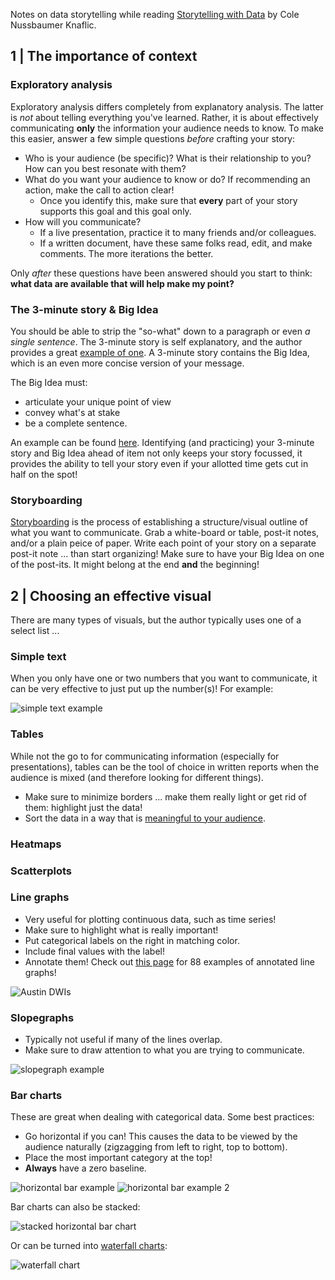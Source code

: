 Notes on data storytelling while reading [Storytelling with Data](http://www.storytellingwithdata.com/) by Cole Nussbaumer Knaflic.

## 1 | The importance of context

### Exploratory analysis

Exploratory analysis differs completely from explanatory analysis. The latter is _not_ about telling everything you've learned. Rather, it is about effectively communicating **only** the information your audience needs to know. To make this easier, answer a few simple questions *before* crafting your story:

* Who is your audience (be specific)? What is their relationship to you? How can you best resonate with them?
* What do you want your audience to know or do? If recommending an action, make the call to action clear!
  * Once you identify this, make sure that **every** part of your story supports this goal and this goal only.
* How will you communicate?
  * If a live presentation, practice it to many friends and/or colleagues.
  * If a written document, have these same folks read, edit, and make comments. The more iterations the better.

Only *after* these questions have been answered should you start to think: **what data are available that will help make my point?**

### The 3-minute story & Big Idea

You should be able to strip the "so-what" down to a paragraph or even *a single sentence*. The 3-minute story is self explanatory, and the author provides a great [example of one](http://www.storytellingwithdata.com/blog/2014/02/the-3-minute-story). A 3-minute story contains the Big Idea, which is an even more concise version of your message.

The Big Idea must:
* articulate your unique point of view
* convey what's at stake
* be a complete sentence.

An example can be found [here](http://www.storytellingwithdata.com/blog/2014/02/whats-big-idea). Identifying (and practicing) your 3-minute story and Big Idea ahead of item not only keeps your story focussed, it provides the ability to tell your story even if your allotted time gets cut in half on the spot!

### Storyboarding

[Storyboarding](http://www.storytellingwithdata.com/blog/2015/8/24/how-i-storyboard) is the process of establishing a structure/visual outline of what you want to communicate. Grab a white-board or table, post-it notes, and/or a plain peice of paper. Write each point of your story on a separate post-it note ... than start organizing! Make sure to have your Big Idea on one of the post-its. It might belong at the end **and** the beginning!

## 2 | Choosing an effective visual

There are many types of visuals, but the author typically uses one of a select list ...

### Simple text

When you only have one or two numbers that you want to communicate, it can be very effective to just put up the number(s)! For example:

![simple text example](https://static1.squarespace.com/static/55b6a6dce4b089e11621d3ed/55b6d08fe4b0d8b921b02f83/55b6d0a5e4b0d8b921b03644/1438044325129/1000w/)

### Tables

While not the go to for communicating information (especially for presentations), tables can be the tool of choice in written reports when the audience is mixed (and therefore looking for different things).

* Make sure to minimize borders ... make them really light or get rid of them: highlight just the data!
* Sort the data in a way that is [meaningful to your audience](http://www.storytellingwithdata.com/blog/2012/01/tables-that-make-sense).

### Heatmaps

### Scatterplots

### Line graphs

* Very useful for plotting continuous data, such as time series!
* Make sure to highlight what is really important!
* Put categorical labels on the right in matching color.
* Include final values with the label!
* Annotate them! Check out [this page](http://www.storytellingwithdata.com/blog/2018/1/22/88-annotated-line-graphs) for 88 examples of annotated line graphs!

![Austin DWIs](https://static1.squarespace.com/static/55b6a6dce4b089e11621d3ed/t/58d55b28e4fcb5243dcd92b2/1490377517580/?format=750w)

### Slopegraphs

* Typically not useful if many of the lines overlap.
* Make sure to draw attention to what you are trying to communicate.

![slopegraph example](https://static1.squarespace.com/static/55b6a6dce4b089e11621d3ed/55b6d08fe4b0d8b921b02f83/55b6d094e4b0d8b921b0315f/1438044308816/1000w/)

### Bar charts

These are great when dealing with categorical data. Some best practices:
* Go horizontal if you can! This causes the data to be viewed by the audience naturally (zigzagging from left to right, top to bottom).
* Place the most important category at the top!
* **Always** have a zero baseline.

![horizontal bar example](https://static1.squarespace.com/static/55b6a6dce4b089e11621d3ed/55b6d08fe4b0d8b921b02f83/55b6d0a0e4b0d8b921b034cd/1438044320231/1000w/)
![horizontal bar example 2](https://static1.squarespace.com/static/55b6a6dce4b089e11621d3ed/55b6d08fe4b0d8b921b02f83/55b6d0b5e4b0d8b921b039a6/1438044341384/1000w/)

Bar charts can also be stacked:

![stacked horizontal bar chart](https://static1.squarespace.com/static/55b6a6dce4b089e11621d3ed/t/5a0b4d0f71c10b438dd70604/1510690072500/Stacked+bar+-+example+from+book.png?format=750w)

Or can be turned into [waterfall charts](http://www.storytellingwithdata.com/blog/2011/11/waterfall-chart):

![waterfall chart](https://static1.squarespace.com/static/55b6a6dce4b089e11621d3ed/55b6d08fe4b0d8b921b02f83/55b6d0b5e4b0d8b921b03993/1438044341235/1000w/)
